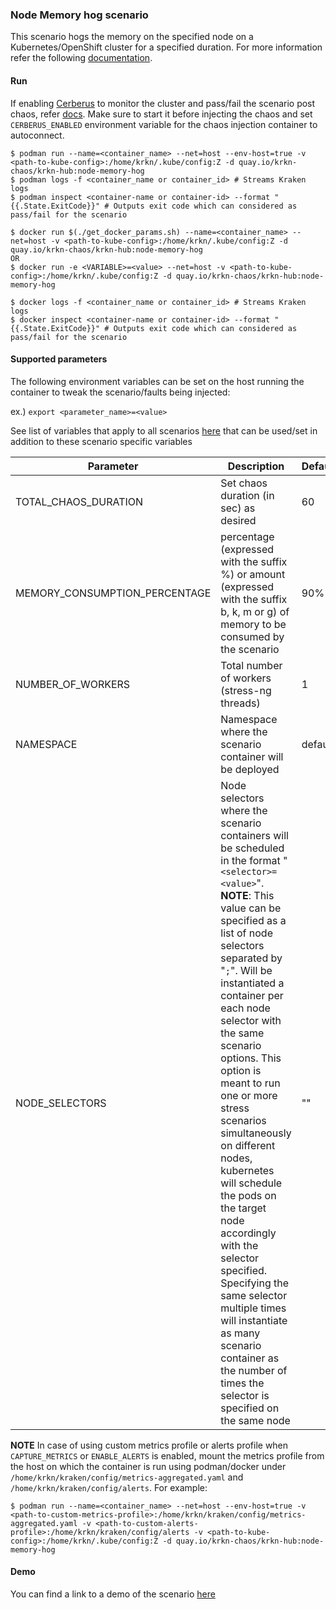 ### Node Memory hog scenario
This scenario hogs the memory on the specified node on a Kubernetes/OpenShift cluster for a specified duration. For more information refer the following [documentation](https://github.com/krkn-chaos/krkn/blob/main/docs/arcaflow_scenarios/memory_hog.md).

#### Run
If enabling [Cerberus](https://github.com/krkn-chaos/krkn#kraken-scenario-passfail-criteria-and-report) to monitor the cluster and pass/fail the scenario post chaos, refer [docs](https://github.com/redhat-chaos/krkn-hub/tree/main/docs/cerberus.md). Make sure to start it before injecting the chaos and set `CERBERUS_ENABLED` environment variable for the chaos injection container to autoconnect.

```
$ podman run --name=<container_name> --net=host --env-host=true -v <path-to-kube-config>:/home/krkn/.kube/config:Z -d quay.io/krkn-chaos/krkn-hub:node-memory-hog
$ podman logs -f <container_name or container_id> # Streams Kraken logs
$ podman inspect <container-name or container-id> --format "{{.State.ExitCode}}" # Outputs exit code which can considered as pass/fail for the scenario
```

```
$ docker run $(./get_docker_params.sh) --name=<container_name> --net=host -v <path-to-kube-config>:/home/krkn/.kube/config:Z -d quay.io/krkn-chaos/krkn-hub:node-memory-hog
OR 
$ docker run -e <VARIABLE>=<value> --net=host -v <path-to-kube-config>:/home/krkn/.kube/config:Z -d quay.io/krkn-chaos/krkn-hub:node-memory-hog

$ docker logs -f <container_name or container_id> # Streams Kraken logs
$ docker inspect <container-name or container-id> --format "{{.State.ExitCode}}" # Outputs exit code which can considered as pass/fail for the scenario
```

#### Supported parameters

The following environment variables can be set on the host running the container to tweak the scenario/faults being injected:

ex.) 
`export <parameter_name>=<value>`


See list of variables that apply to all scenarios [here](all_scenarios_env.md) that can be used/set in addition to these scenario specific variables

Parameter               | Description                                                           | Default
----------------------- | -----------------------------------------------------------------     | ------------------------------------ |
TOTAL_CHAOS_DURATION    | Set chaos duration (in sec) as desired                                | 60                                  |
MEMORY_CONSUMPTION_PERCENTAGE | percentage  (expressed with the suffix %) or amount (expressed with the suffix b, k, m or g) of memory to be consumed by the scenario | 90% |
NUMBER_OF_WORKERS       | Total number of workers (stress-ng threads)   | 1    |
NAMESPACE | Namespace where the scenario container will be deployed | default |
NODE_SELECTORS | Node selectors where the scenario containers will be scheduled in the format "`<selector>=<value>`". __NOTE__: This value can be specified as a list of node selectors separated by "`;`". Will be instantiated a container per each node selector with the same scenario options. This option is meant to run one or more stress scenarios simultaneously on different nodes, kubernetes will schedule the pods on the target node accordingly with the selector specified. Specifying the same selector multiple times will  instantiate as many scenario container as the number of times the selector is specified on the same node| "" |                              


**NOTE** In case of using custom metrics profile or alerts profile when `CAPTURE_METRICS` or `ENABLE_ALERTS` is enabled, mount the metrics profile from the host on which the container is run using podman/docker under `/home/krkn/kraken/config/metrics-aggregated.yaml` and `/home/krkn/kraken/config/alerts`. For example:
```
$ podman run --name=<container_name> --net=host --env-host=true -v <path-to-custom-metrics-profile>:/home/krkn/kraken/config/metrics-aggregated.yaml -v <path-to-custom-alerts-profile>:/home/krkn/kraken/config/alerts -v <path-to-kube-config>:/home/krkn/.kube/config:Z -d quay.io/krkn-chaos/krkn-hub:node-memory-hog
```

#### Demo
You can find a link to a demo of the scenario [here](https://asciinema.org/a/452742?speed=3&theme=solarized-dark)
